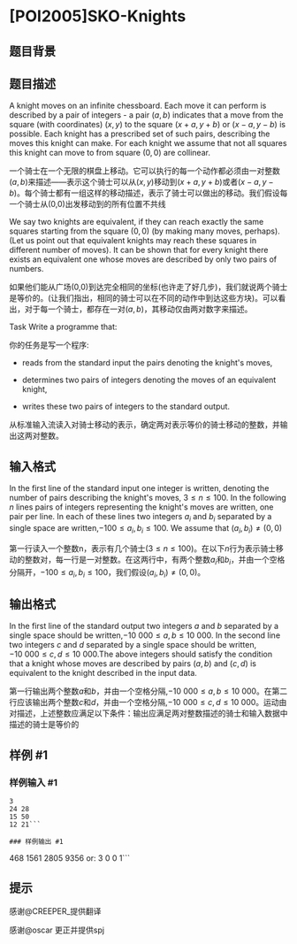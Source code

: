 # [POI2005]SKO-Knights

## 题目背景



## 题目描述

A knight moves on an infinite chessboard. Each move it can perform is described by a pair of integers - a pair $(a,b)$ indicates that a move from the square (with coordinates) $(x,y)$ to the square $(x+a,y+b)$ or $(x-a,y-b)$ is possible. Each knight has a prescribed set of such pairs, describing the moves this knight can make. For each knight we assume that not all squares this knight can move to from square $(0,0)$ are collinear.

一个骑士在一个无限的棋盘上移动。它可以执行的每一个动作都必须由一对整数$(a,b)$来描述——表示这个骑士可以从$(x,y)$移动到$(x+a,y+b)$或者$(x-a,y-b)$。每个骑士都有一组这样的移动描述，表示了骑士可以做出的移动。我们假设每一个骑士从(0,0)出发移动到的所有位置不共线

We say two knights are equivalent, if they can reach exactly the same squares starting from the square $(0,0)$ (by making many moves, perhaps). (Let us point out that equivalent knights may reach these squares in different number of moves). It can be shown that for every knight there exists an equivalent one whose moves are described by only two pairs of numbers.

如果他们能从广场(0,0)到达完全相同的坐标(也许走了好几步)，我们就说两个骑士是等价的。(让我们指出，相同的骑士可以在不同的动作中到达这些方块)。可以看出，对于每一个骑士，都存在一对$(a,b)$，其移动仅由两对数字来描述。

Task Write a programme that:

你的任务是写一个程序:

- reads from the standard input the pairs denoting the knight's moves,

- determines two pairs of integers denoting the moves of an equivalent knight,

- writes these two pairs of integers to the standard output.

从标准输入流读入对骑士移动的表示，确定两对表示等价的骑士移动的整数，并输出这两对整数。


## 输入格式

In the first line of the standard input one integer  is written, denoting the number of pairs describing the knight's moves, $3\le n\le 100$. In the following  $n$ lines pairs of integers representing the knight's moves are written, one pair per line. In each of these lines two integers $a_i$ and $b_i$ separated by a single space are written,$-100\le a_i,b_i\le 100$. We assume that $(a_i,b_i)\neq (0,0)$

第一行读入一个整数n，表示有几个骑士($3\le n\le 100$)。在以下$n$行为表示骑士移动的整数对，每一行是一对整数。在这两行中，有两个整数$a_i$和$b_i$，并由一个空格分隔开，$-100\le a_i,b_i\le 100$，我们假设$(a_i,b_i)\neq (0,0)$。


## 输出格式

In the first line of the standard output two integers $a$ and $b$ separated by a single space should be written,$-10\ 000\le a,b\le 10\ 000$. In the second line two integers $c$ and $d$ separated by a single space should be written,$-10\ 000\le c,d\le 10\ 000$.The above integers should satisfy the condition that a knight whose moves are described by pairs $(a,b)$ and $(c,d)$ is equivalent to the knight described in the input data.

第一行输出两个整数$a$和$b$，并由一个空格分隔,$-10\ 000\le a,b\le 10\ 000$。在第二行应该输出两个整数$c$和$d$，并由一个空格分隔,$-10\ 000\le c,d\le 10\ 000$。运动由对描述，上述整数应满足以下条件：输出应满足两对整数描述的骑士和输入数据中描述的骑士是等价的


## 样例 #1

### 样例输入 #1
```
3
24 28
15 50
12 21```

### 样例输出 #1

```
468 1561
2805 9356
or:
3 0
0 1```

## 提示

感谢@CREEPER\_提供翻译

感谢@oscar 更正并提供spj

